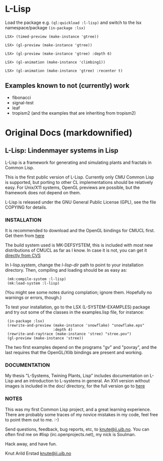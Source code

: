 # L-Lisp

Load the package e.g. ```(ql:quickload :l-lisp)``` and switch to the lsx namespace/package ```(in-package :lsx)```

```
LSX> (timed-preview (make-instance 'gtree))

LSX> (gl-preview (make-instance 'gtree))

LSX> (gl-preview (make-instance 'gtree) :depth 6)

LSX> (gl-animation (make-instance 'climbing1))

LSX> (gl-animation (make-instance 'gtree) :recenter t)
```

## Examples known to not (currently) work
- fibonacci
- signal-test
- leaf
- tropism2 (and the examples that are inheriting from tropism2)

# Original Docs (markdownified)

## L-Lisp: Lindenmayer systems in Lisp

L-Lisp is a framework for generating and simulating plants and fractals in
Common Lisp.

This is the first public version of L-Lisp.  Currently only CMU Common Lisp
is supported, but porting to other CL implementations should be relatively
easy.  For Unix/X11 systems, OpenGL previews are possible, but the framework
does not depend on them.

L-Lisp is released under the GNU General Public License (GPL), see the file
COPYING for details.


### INSTALLATION

It is recommended to download and the OpenGL bindings for CMUCL first.
Get them from [here](http://www.ii.uib.no/~knute/lisp/lisp.html)

The build system used is MK-DEFSYSTEM, this is included with most new
distributions of CMUCL as far as I know.  In case it is not, you can get
it [directly from CVS](http://cvs.sourceforge.net/cgi-bin/viewcvs.cgi/clocc/clocc/src/defsystem-3.x/)

In l-lisp.system, change the *l-lisp-dir* path to point to your installation
directory.  Then, compiling and loading should be as easy as:

```
 (mk:compile-system :l-lisp)
 (mk:load-system :l-lisp)
```

(You might see some notes during complation; ignore them.  Hopefully no
warnings or errors, though.)

To test your installation, go to the LSX (L-SYSTEM-EXAMPLES) package and
try out some of the classes in the examples.lisp file, for instance:

```
 (in-package :lsx)
 (rewrite-and-preview (make-instance 'snowflake) "snowflake.eps"
                      :depth 4)
 (rewrite-and-raytrace (make-instance 'stree) "stree.pov")
 (gl-preview (make-instance 'stree))
```

The two first examples depend on the programs "gv" and "povray", and
the last requires that the OpenGL/Xlib bindings are present and working.


###  DOCUMENTATION

My thesis "L-Systems, Twining Plants, Lisp" includes documentation on
L-Lisp and an introduction to L-systems in general.  An XVI version
without images is included in the doc/ directory, for the full version
go to [here](http://www.ii.uib.no/~knute/lsystems/llisp.html)


### NOTES

This was my first Common Lisp project, and a great learning experience.
There are probably some traces of my novice mistakes in my code, feel free
to point them out to me.  :-)

Send questions, feedback, bug reports, etc, to knute@ii.uib.no.  You can
often find me on #lisp (irc.openprojects.net), my nick is Soulman.

Hack away, and have fun.


Knut Arild Erstad <knute@ii.uib.no>
